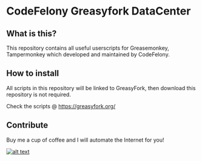 # CodeFelony Greasyfork DataCenter

## What is this?
This repository contains all useful userscripts for Greasemonkey, Tampermonkey which developed and maintained by CodeFelony.

## How to install
All scripts in this repository will be linked to GreasyFork, then download this repository is not required.

Check the scripts @ https://greasyfork.org/

## Contribute
Buy me a cup of coffee and I will automate the Internet for you!

[![alt text][2]][1]

  [1]: https://www.paypal.com/cgi-bin/webscr?cmd=_s-xclick&hosted_button_id=EDYP7RR328P4S
  [2]: https://www.paypalobjects.com/en_US/i/btn/btn_donateCC_LG.gif

